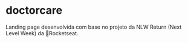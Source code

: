 # doctorcare
 Landing page desenvolvida com base no projeto da NLW Return (Next Level Week) da 🚀Rocketseat.
